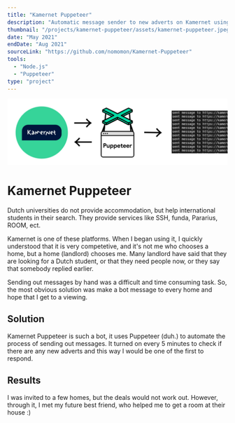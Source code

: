 ```yaml
---
title: "Kamernet Puppeteer"
description: "Automatic message sender to new adverts on Kamernet using puppeteer."
thumbnail: "/projects/kamernet-puppeteer/assets/kamernet-puppeteer.jpeg"
date: "May 2021"
endDate: "Aug 2021"
sourceLink: "https://github.com/nomomon/Kamernet-Puppeteer"
tools:
  - "Node.js"
  - "Puppeteer"
type: "project"
---
```


![thumbnail](./assets/kamernet-puppeteer.jpeg)

# Kamernet Puppeteer

Dutch universities do not provide accommodation, but help international students in their search. They provide services like SSH, funda, Pararius, ROOM, ect.

Kamernet is one of these platforms. When I began using it, I quickly understood that it is very competetive, and it's not me who chooses a home, but a home (landlord) chooses me. Many landlord have said that they are looking for a Dutch student, or that they need people now, or they say that somebody replied earlier.

Sending out messages by hand was a difficult and time consuming task. So, the most obvious solution was make a bot message to every home and hope that I get to a viewing.

## Solution

Kamernet Puppeteer is such a bot, it uses Puppeteer (duh.) to automate the process of sending out messages. It turned on every 5 minutes to check if there are any new adverts and this way I would be one of the first to respond.

## Results

I was invited to a few homes, but the deals would not work out. However, through it, I met my future best friend, who helped me to get a room at their house :)
